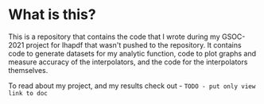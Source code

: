 # What is this?

This is a repository that contains the code that I wrote during my GSOC-2021 project for lhapdf that wasn't pushed to the repository. It contains code to generate datasets for my analytic function, code to plot graphs and measure accuracy of the interpolators, and the code for the interpolators themselves. 

To read about my project, and my results check out - `TODO - put only view link to doc`
